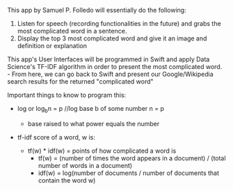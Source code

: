 This app by Samuel P. Folledo will essentially do the following:
1) Listen for speech (recording functionalities in the future) and grabs the most complicated word in a sentence.
2) Display the top 3 most complicated word and give it an image and definition or explanation

This app's User Interfaces will be programmed in Swift and apply Data Science's TF-IDF algorithm in order to present the most complicated word.
    - From here, we can go back to Swift and present our Google/Wikipedia search results for the returned "complicated word"
    
    
Important things to know to program this:
- log or log<sub>b</sub>n = p //log base b of some number n = p
    - base raised to what power equals the number
    
- tf-idf score of a word, w is:
    - tf(w) * idf(w) = points of how complicated a word is
        - tf(w) = (number of times the word appears in a document) / (total number of words in a document)
        - idf(w) = log(number of documents / number of documents that contain the word w)
